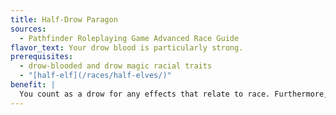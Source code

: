 ```yaml
---
title: Half-Drow Paragon
sources:
  - Pathfinder Roleplaying Game Advanced Race Guide
flavor_text: Your drow blood is particularly strong.
prerequisites:
  - drow-blooded and drow magic racial traits
  - "[half-elf](/races/half-elves/)"
benefit: |
  You count as a drow for any effects that relate to race. Furthermore, the spell-like abilities granted to you by your drow magic racial trait count as drow spell-like abilities for the purposes of any feat prerequisites.
---
```


